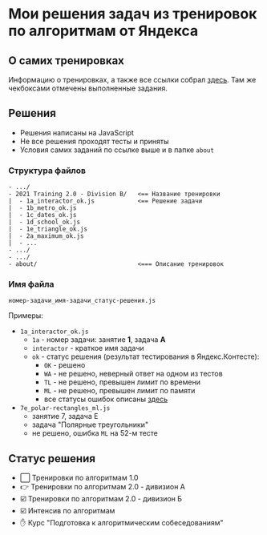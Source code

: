 # Мои решения задач из тренировок по алгоритмам от Яндекса

## О самих тренировках

Информацию о тренировках, а также все ссылки собрал [здесь](./about/algorithm-trainings.md). Там же чекбоксами отмечены выполненные задания.

## Решения

- Решения написаны на JavaScript
- Не все решения проходят тесты и приняты
- Условия самих заданий по ссылке выше и в папке `about`

### Структура файлов

```
- .../
- 2021 Training 2.0 - Division B/   <== Название тренировки
|  - 1a_interactor_ok.js            <== Решение задачи
|  - 1b_metro_ok.js
|  - 1c_dates_ok.js
|  - 1d_school_ok.js
|  - 1e_triangle_ok.js
|  - 2a_maximum_ok.js
|  - ...
- .../
- .../
- about/                            <=== Описание тренировок
```

### Имя файла

```
номер-задачи_имя-задачи_статус-решения.js
```

Примеры:

- `1a_interactor_ok.js`
  - `1a` - номер задачи: занятие **1**, задача **A**
  - `interactor` - краткое имя задачи
  - `ok` - статус решения (результат тестирования в Яндекс.Контесте):
    - `OK` - решено
    - `WA` - не решено, неверный ответ на одном из тестов
    - `TL` - не решено, превышен лимит по времени
    - `ML` - не решено, превышен лимит по памяти
    - все статусы ошибок описаны [здесь](https://contest.yandex.ru/errors/)
- `7e_polar-rectangles_ml.js`
  - занятие 7, задача E
  - задача "Полярные треугольники"
  - не решено, ошибка `ML` на 52-м тесте

## Статус решения

- ⬜ Тренировки по алгоритмам 1.0
- 👉 Тренировки по алгоритмам 2.0 - дивизион А
- ☑️ Тренировки по алгоритмам 2.0 - дивизион Б
- ☑️ Интенсив по алгоритмам
- ✋ Курс "Подготовка к алгоритмическим собеседованиям"

